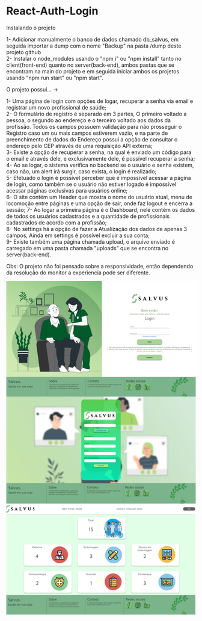 # React-Auth-Login

Instalando o projeto

1- Adicionar manualmente o banco de dados chamado db_salvus, em seguida importar a dump com o nome "Backup" na pasta /dump deste projeto github <br/>
2- Instalar o node_modules usando o "npm i" ou "npm install" tanto no client(front-end) quanto no server(back-end), ambos pastas que se encontram na main do projeto e em seguida iniciar ambos os projetos usando "npm run start" ou "npm start". 

O projeto possui... ->

1- Uma página de login com opções de logar, recuperar a senha via email e registrar um novo profissional de saúde;<br/>
2- O formulário de registro é separado em 3 partes, O primeiro voltado a pessoa, o segundo ao endereço e o terceiro voltado aos dados da profissão. Todos os campos possuem validação para não prosseguir o Registro caso um ou mais campos estiverem vazio, e na parte de preenchimento de dados do Endereço possui a opção de consultar o endereço pelo CEP através de uma requisição API externa;<br/>
3- Existe a opção de recuperar a senha, na qual é enviado um código para o email e através dele, e exclusivamente dele, é possível recuperar a senha;<br/>
4- Ao se logar, o sistema verifica no backend se o usuário e senha existem, caso não, um alert irá surgir, caso exista, o login é realizado;<br/>
5- Efetuado o login é possível perceber que é impossível acessar a página de login, como também se o usuário não estiver logado é impossível acessar páginas exclusivas para usuários online; <br/>
6- O site contém um Header que mostra o nome do usuário atual, menu de locomoção entre páginas e uma opção de sair, onde faz logout e encerra a sessão;
7- Ao logar a primeira página é o Dashboard, nele contém os dados de todos os usuários cadastrados e a quantidade de profissionais cadastrados de acordo com a profissão;<br/>
8- No settings há a opção de fazer a Atualização dos dados de apenas 3 campos, Ainda em settings é possível excluir a sua conta; <br/>
9- Existe também uma página chamada upload, o arquivo enviado é carregado em uma pasta chamada "uploads" que se encontra no server(back-end).

Obs: O projeto não foi pensado sobre a responsividade, então dependendo da resolução do monitor a experiencia pode ser diferente.

![](client/public/readmeimg.png)
